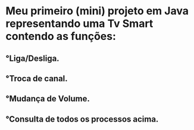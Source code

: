 # Meu primeiro (mini) projeto em Java representando uma Tv Smart contendo as funções:
## °Liga/Desliga.
## °Troca de canal.
## °Mudança de Volume.
## °Consulta de todos os processos acima.

